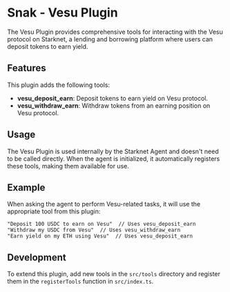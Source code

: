# Snak - Vesu Plugin

The Vesu Plugin provides comprehensive tools for interacting with the Vesu protocol on Starknet, a lending and borrowing platform where users can deposit tokens to earn yield.

## Features

This plugin adds the following tools:

- **vesu_deposit_earn**: Deposit tokens to earn yield on Vesu protocol.
- **vesu_withdraw_earn**: Withdraw tokens from an earning position on Vesu protocol.

## Usage

The Vesu Plugin is used internally by the Starknet Agent and doesn't need to be called directly. When the agent is initialized, it automatically registers these tools, making them available for use.

## Example

When asking the agent to perform Vesu-related tasks, it will use the appropriate tool from this plugin:

```
"Deposit 100 USDC to earn on Vesu"  // Uses vesu_deposit_earn
"Withdraw my USDC from Vesu"  // Uses vesu_withdraw_earn
"Earn yield on my ETH using Vesu"  // Uses vesu_deposit_earn
```

## Development

To extend this plugin, add new tools in the `src/tools` directory and register them in the `registerTools` function in `src/index.ts`.
